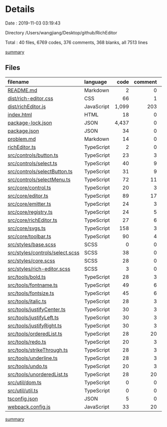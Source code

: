 # Details

Date : 2019-11-03 03:19:43

Directory /Users/wangjiang/Desktop/github/RichEditor

Total : 40 files,  6769 codes, 376 comments, 368 blanks, all 7513 lines

[summary](results.md)

## Files
| filename | language | code | comment | blank | total |
| :--- | :--- | ---: | ---: | ---: | ---: |
| [README.md](file:///Users/wangjiang/Desktop/github/RichEditor/README.md) | Markdown | 2 | 0 | 1 | 3 |
| [dist/rich-editor.css](file:///Users/wangjiang/Desktop/github/RichEditor/dist/rich-editor.css) | CSS | 66 | 1 | 6 | 73 |
| [dist/richEditor.js](file:///Users/wangjiang/Desktop/github/RichEditor/dist/richEditor.js) | JavaScript | 1,099 | 203 | 128 | 1,430 |
| [index.html](file:///Users/wangjiang/Desktop/github/RichEditor/index.html) | HTML | 18 | 0 | 1 | 19 |
| [package-lock.json](file:///Users/wangjiang/Desktop/github/RichEditor/package-lock.json) | JSON | 4,437 | 0 | 1 | 4,438 |
| [package.json](file:///Users/wangjiang/Desktop/github/RichEditor/package.json) | JSON | 34 | 0 | 2 | 36 |
| [problem.md](file:///Users/wangjiang/Desktop/github/RichEditor/problem.md) | Markdown | 14 | 0 | 9 | 23 |
| [richEditor.ts](file:///Users/wangjiang/Desktop/github/RichEditor/richEditor.ts) | TypeScript | 2 | 0 | 0 | 2 |
| [src/controls/button.ts](file:///Users/wangjiang/Desktop/github/RichEditor/src/controls/button.ts) | TypeScript | 23 | 3 | 8 | 34 |
| [src/controls/select.ts](file:///Users/wangjiang/Desktop/github/RichEditor/src/controls/select.ts) | TypeScript | 40 | 9 | 10 | 59 |
| [src/controls/selectButton.ts](file:///Users/wangjiang/Desktop/github/RichEditor/src/controls/selectButton.ts) | TypeScript | 31 | 9 | 9 | 49 |
| [src/controls/selectMenu.ts](file:///Users/wangjiang/Desktop/github/RichEditor/src/controls/selectMenu.ts) | TypeScript | 72 | 11 | 13 | 96 |
| [src/core/control.ts](file:///Users/wangjiang/Desktop/github/RichEditor/src/core/control.ts) | TypeScript | 20 | 3 | 5 | 28 |
| [src/core/editor.ts](file:///Users/wangjiang/Desktop/github/RichEditor/src/core/editor.ts) | TypeScript | 89 | 17 | 16 | 122 |
| [src/core/emitter.ts](file:///Users/wangjiang/Desktop/github/RichEditor/src/core/emitter.ts) | TypeScript | 24 | 3 | 5 | 32 |
| [src/core/registry.ts](file:///Users/wangjiang/Desktop/github/RichEditor/src/core/registry.ts) | TypeScript | 24 | 5 | 7 | 36 |
| [src/core/richEditor.ts](file:///Users/wangjiang/Desktop/github/RichEditor/src/core/richEditor.ts) | TypeScript | 27 | 6 | 8 | 41 |
| [src/core/svgs.ts](file:///Users/wangjiang/Desktop/github/RichEditor/src/core/svgs.ts) | TypeScript | 158 | 3 | 1 | 162 |
| [src/core/toolbar.ts](file:///Users/wangjiang/Desktop/github/RichEditor/src/core/toolbar.ts) | TypeScript | 90 | 4 | 8 | 102 |
| [src/styles/base.scss](file:///Users/wangjiang/Desktop/github/RichEditor/src/styles/base.scss) | SCSS | 0 | 0 | 1 | 1 |
| [src/styles/controls/select.scss](file:///Users/wangjiang/Desktop/github/RichEditor/src/styles/controls/select.scss) | SCSS | 38 | 0 | 8 | 46 |
| [src/styles/core.scss](file:///Users/wangjiang/Desktop/github/RichEditor/src/styles/core.scss) | SCSS | 28 | 0 | 2 | 30 |
| [src/styles/rich-editor.scss](file:///Users/wangjiang/Desktop/github/RichEditor/src/styles/rich-editor.scss) | SCSS | 3 | 0 | 1 | 4 |
| [src/tools/bold.ts](file:///Users/wangjiang/Desktop/github/RichEditor/src/tools/bold.ts) | TypeScript | 28 | 3 | 7 | 38 |
| [src/tools/fontname.ts](file:///Users/wangjiang/Desktop/github/RichEditor/src/tools/fontname.ts) | TypeScript | 49 | 6 | 8 | 63 |
| [src/tools/fontsize.ts](file:///Users/wangjiang/Desktop/github/RichEditor/src/tools/fontsize.ts) | TypeScript | 45 | 6 | 8 | 59 |
| [src/tools/italic.ts](file:///Users/wangjiang/Desktop/github/RichEditor/src/tools/italic.ts) | TypeScript | 28 | 3 | 8 | 39 |
| [src/tools/justifyCenter.ts](file:///Users/wangjiang/Desktop/github/RichEditor/src/tools/justifyCenter.ts) | TypeScript | 30 | 3 | 7 | 40 |
| [src/tools/justifyLeft.ts](file:///Users/wangjiang/Desktop/github/RichEditor/src/tools/justifyLeft.ts) | TypeScript | 30 | 3 | 7 | 40 |
| [src/tools/justifyRight.ts](file:///Users/wangjiang/Desktop/github/RichEditor/src/tools/justifyRight.ts) | TypeScript | 30 | 3 | 7 | 40 |
| [src/tools/orderedList.ts](file:///Users/wangjiang/Desktop/github/RichEditor/src/tools/orderedList.ts) | TypeScript | 28 | 20 | 13 | 61 |
| [src/tools/redo.ts](file:///Users/wangjiang/Desktop/github/RichEditor/src/tools/redo.ts) | TypeScript | 20 | 3 | 9 | 32 |
| [src/tools/strikeThrough.ts](file:///Users/wangjiang/Desktop/github/RichEditor/src/tools/strikeThrough.ts) | TypeScript | 28 | 3 | 7 | 38 |
| [src/tools/underline.ts](file:///Users/wangjiang/Desktop/github/RichEditor/src/tools/underline.ts) | TypeScript | 28 | 3 | 8 | 39 |
| [src/tools/undo.ts](file:///Users/wangjiang/Desktop/github/RichEditor/src/tools/undo.ts) | TypeScript | 20 | 3 | 7 | 30 |
| [src/tools/unorderedList.ts](file:///Users/wangjiang/Desktop/github/RichEditor/src/tools/unorderedList.ts) | TypeScript | 28 | 20 | 12 | 60 |
| [src/util/dom.ts](file:///Users/wangjiang/Desktop/github/RichEditor/src/util/dom.ts) | TypeScript | 0 | 0 | 1 | 1 |
| [src/util/util.ts](file:///Users/wangjiang/Desktop/github/RichEditor/src/util/util.ts) | TypeScript | 0 | 0 | 1 | 1 |
| [tsconfig.json](file:///Users/wangjiang/Desktop/github/RichEditor/tsconfig.json) | JSON | 5 | 0 | 0 | 5 |
| [webpack.config.js](file:///Users/wangjiang/Desktop/github/RichEditor/webpack.config.js) | JavaScript | 33 | 20 | 8 | 61 |

[summary](results.md)